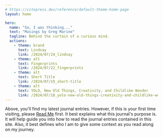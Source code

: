 ```yaml
---
# https://vitepress.dev/reference/default-theme-home-page
layout: home

hero:
  name: "So, I was thinking..."
  text: "Musings by Greg Marine"
  tagline: Behind the curtain of a curious mind.
  actions:
    - theme: brand
      text: Lindsay
      link: /2024/07/24_lindsay
    - theme: alt
      text: Fingerprints
      link: /2024/07/22_fingerprints
    - theme: alt
      text: Short Title
      link: /2024/07/19_short-title
    - theme: alt
      text: YOLO, New Old Things, Creativity, and Childlike Wonder
      link: /2024/07/18_yolo-new-old-things-creativity-and-childlike-wonder
---
```


Above, you'll find my latest journal entries. However, if this is your first time visiting, please [Read Me](read-me) first. It best explains what this journal's purpose is. It will help guide you into how to read the journal entries contained in this site. Also, it best defines who I am to give some context as you read along on my journey.